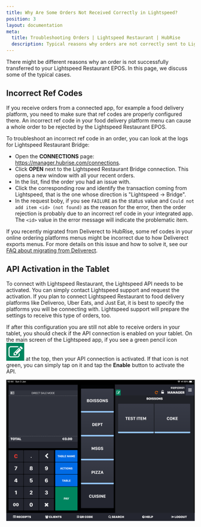 ```yaml
---
title: Why Are Some Orders Not Received Correctly in Lightspeed?
position: 3
layout: documentation
meta:
  title: Troubleshooting Orders | Lightspeed Restaurant | HubRise
  description: Typical reasons why orders are not correctly sent to Lightspeed Restaurant, some troubleshooting strategies and how to fix the issues.
---
```


There might be different reasons why an order is not successfully transferred to your Lightspeed Restaurant EPOS. In this page, we discuss some of the typical cases.

## Incorrect Ref Codes

If you receive orders from a connected app, for example a food delivery platform, you need to make sure that ref codes are properly configured there. An incorrect ref code in your food delivery platform menu can cause a whole order to be rejected by the Lightspeed Restaurant EPOS.

To troubleshoot an incorrect ref code in an order, you can look at the logs for Lightspeed Restaurant Bridge:

- Open the **CONNECTIONS** page: https://manager.hubrise.com/connections.
- Click **OPEN** next to the Lightspeed Restaurant Bridge connection. This opens a new window with all your recent orders.
- In the list, find the order you had an issue with.
- Click the corresponding row and identify the transaction coming from Lightspeed, that is the one whose direction is "Lightspeed -> Bridge".
- In the request boby, if you see `FAILURE` as the status value and `Could not add item <id> (not found)` as the reason for the error, then the order rejection is probably due to an incorrect ref code in your integrated app. The `<id>` value in the error message will indicate the problematic item.

If you recently migrated from Deliverect to HubRise, some ref codes in your online ordering platforms menus might be incorrect due to how Deliverect exports menus. For more details on this issue and how to solve it, see our [FAQ about migrating from Deliverect](/apps/lightspeed-restaurant/faqs/migrating-from-deliverect/).

## API Activation in the Tablet

To connect with Lightspeed Restaurant, the Lightspeed API needs to be activated. You can simply contact Lightspeed support and request the activation.
If you plan to connect Lightspeed Restaurant to food delivery platforms like Deliveroo, Uber Eats, and Just Eat, it is best to specify the platforms you will be connecting with. Lightspeed support will prepare the settings to receive this type of orders, too.

If after this configuration you are still not able to receive orders in your tablet, you should check if the API connection is enabled on your tablet. On the main screen of the Lightspeed app, if you see a green pencil icon <InlineImage width="28" height="28">![Green pencil icon](../../images/011-lightspeed-restaurant-api-icon.png)</InlineImage> at the top, then your API connection is activated. If that icon is not green, you can simply tap on it and tap the **Enable** button to activate the API.

![Main screen of the Lightspeed app with the green icon indicating that API connection is enabled.](../../images/010-lightspeed-restaurant-main-screen.png)
